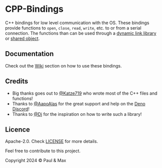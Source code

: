 # CPP-Bindings

C++ bindings for low level communication with the OS. These bindings provide functions to `open`, `close`, `read`, `write`, etc. to or from a serial connection. The functions than can be used through a [dynamic link library](https://de.wikipedia.org/wiki/Dynamic_Link_Library) or [shared object](https://en.wikipedia.org/wiki/Library_(computing)#Shared_libraries).

## Documentation
Check out the [Wiki](https://github.com/Serial-Link/CPP-Bindings/wiki) section on how to use these bindings.

## Credits
- Big thanks goes out to [@Katze719](https://github.com/Katze719) who wrote most of the C++ files and functions!
- Thanks to [@AapoAlas](https://github.com/aapoalas) for the great support and help on the [Deno Discord](https://discord.gg/deno)!
- Thanks to [@Dj](https://github.com/DjDeveloperr) for the inspiration on how to write such a library!

## Licence
Apache-2.0. Check [LICENSE](https://github.com/Serial-Link/CPP-Bindings/blob/main/LICENSE) for more details.

Feel free to contribute to this project.

Copyright 2024 © Paul & Max
